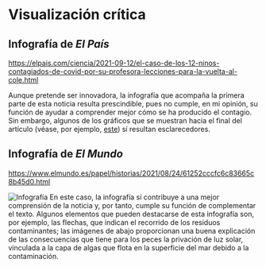 # Visualización crítica

## Infografía de _El País_

https://elpais.com/ciencia/2021-09-12/el-caso-de-los-12-ninos-contagiados-de-covid-por-su-profesora-lecciones-para-la-vuelta-al-cole.html

Aunque pretende ser innovadora, la infografía que acompaña la primera parte de esta noticia resulta prescindible, pues no cumple, en mi opinión, su función de ayudar a comprender mejor cómo se ha producido el contagio. Sin embargo, algunos de los gráficos que se muestran hacia el final del artículo  (véase, por ejemplo, [este](<https://ep00.epimg.net/infografias/2021/09/contagio/estatico/cronologia/cronologia-escritorio.jpg?v=8824>)) sí resultan esclarecedores. 

## Infografía de _El Mundo_

https://www.elmundo.es/papel/historias/2021/08/24/61252cccfc6c83665c8b45d0.html

![Infografía](https://e00-elmundo.uecdn.es/assets/multimedia/imagenes/2021/08/24/16298299279414.jpg)
En este caso, la infografía sí contribuye a una mejor comprensión de la noticia y, por tanto, cumple su función de complementar el texto. Algunos elementos que pueden destacarse de esta infografía son, por ejemplo, las flechas, que indican el recorrido de los residuos contaminantes; las imágenes de abajo proporcionan una buena explicación de las consecuencias que tiene para los peces la privación de luz solar, vinculada a la capa de algas que flota en la superficie del mar debido a la contaminación. 
